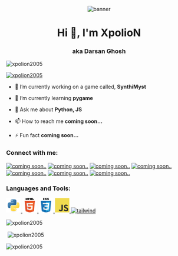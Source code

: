 <p align = "center">
<img src="https://user-images.githubusercontent.com/69487958/129805905-168fd73e-1d25-42fe-ac49-e757a584c338.gif" alt="banner">
</p>

<h1 align="center">Hi 👋, I'm XpolioN</h1>
<h3 align="center">aka Darsan Ghosh</h3>

<p align="left"> <img src="https://komarev.com/ghpvc/?username=xpolion2005&label=Profile%20views&color=23e781&style=flat-square" alt="xpolion2005" /> </p>

<p align="left"> <a href="https://github.com/ryo-ma/github-profile-trophy"><img src="https://github-profile-trophy.vercel.app/?username=xpolion2005" alt="xpolion2005" /></a> </p>

- 🔭 I’m currently working on a game called, **SynthiMyst**

- 🌱 I’m currently learning **pygame**

- 💬 Ask me about **Python, JS**

- 📫 How to reach me **coming soon...**

- ⚡ Fun fact **coming soon...**

<h3 align="left">Connect with me:</h3>
<p align="left">
<a href="https://codepen.io/coming soon.." target="blank"><img align="center" src="https://raw.githubusercontent.com/rahuldkjain/github-profile-readme-generator/master/src/images/icons/Social/codepen.svg" alt="coming soon.." height="30" width="40" /></a>
<a href="https://linkedin.com/in/coming soon.." target="blank"><img align="center" src="https://raw.githubusercontent.com/rahuldkjain/github-profile-readme-generator/master/src/images/icons/Social/linked-in-alt.svg" alt="coming soon.." height="30" width="40" /></a>
<a href="https://stackoverflow.com/users/coming soon.." target="blank"><img align="center" src="https://raw.githubusercontent.com/rahuldkjain/github-profile-readme-generator/master/src/images/icons/Social/stack-overflow.svg" alt="coming soon.." height="30" width="40" /></a>
<a href="https://instagram.com/coming soon.." target="blank"><img align="center" src="https://raw.githubusercontent.com/rahuldkjain/github-profile-readme-generator/master/src/images/icons/Social/instagram.svg" alt="coming soon.." height="30" width="40" /></a>
<a href="https://www.youtube.com/c/coming soon.." target="blank"><img align="center" src="https://raw.githubusercontent.com/rahuldkjain/github-profile-readme-generator/master/src/images/icons/Social/youtube.svg" alt="coming soon.." height="30" width="40" /></a>
<a href="https://leetcode.com/XpolioN2005/" target="blank"><img align="center" src="https://raw.githubusercontent.com/rahuldkjain/github-profile-readme-generator/master/src/images/icons/Social/leet-code.svg" alt="coming soon.." height="30" width="40" /></a>
<a href="https://discord.gg/coming soon.." target="blank"><img align="center" src="https://raw.githubusercontent.com/rahuldkjain/github-profile-readme-generator/master/src/images/icons/Social/discord.svg" alt="coming soon.." height="30" width="40" /></a>
</p>

<h3 align="left">Languages and Tools:</h3>
<p align="left"><a href="https://www.python.org" target="_blank" rel="noreferrer"> <img src="https://raw.githubusercontent.com/devicons/devicon/master/icons/python/python-original.svg" alt="python" width="40" height="40"/> </a> <a href="https://www.w3.org/html/" target="_blank" rel="noreferrer"> <img src="https://raw.githubusercontent.com/devicons/devicon/master/icons/html5/html5-original-wordmark.svg" alt="html5" width="40" height="40"/> </a> <a href="https://www.w3schools.com/css/" target="_blank" rel="noreferrer"> <img src="https://raw.githubusercontent.com/devicons/devicon/master/icons/css3/css3-original-wordmark.svg" alt="css3" width="40" height="40"/> </a>  <a href="https://developer.mozilla.org/en-US/docs/Web/JavaScript" target="_blank" rel="noreferrer"> <img src="https://raw.githubusercontent.com/devicons/devicon/master/icons/javascript/javascript-original.svg" alt="javascript" width="40" height="40"/> </a> <a href="https://tailwindcss.com/" target="_blank" rel="noreferrer"> <img src="https://www.vectorlogo.zone/logos/tailwindcss/tailwindcss-icon.svg" alt="tailwind" width="40" height="40"/> </a> </p>

<p><img align="center" src="https://github-readme-stats.vercel.app/api/top-langs?username=xpolion2005&show_icons=true&theme=onedark&hide_border=true&locale=en&layout=compact" alt="xpolion2005" /></p>

<p>&nbsp;<img align="center" src="https://github-readme-stats.vercel.app/api?username=xpolion2005&show_icons=true&theme=onedark&hide_border=true&locale=en" alt="xpolion2005" /></p>

<p><img align="center" src="https://github-readme-streak-stats.herokuapp.com/?user=xpolion2005&theme=dark" alt="xpolion2005" /></p>
